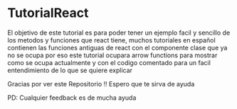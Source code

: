 # TutorialReact

El objetivo de este tutorial es para poder tener un ejemplo facil y sencillo de los metodos y funciones que react tiene, muchos tutoriales en español contienen las funciones antiguas de react con el componente clase que ya no se ocupa
por eso este tutorial ocupara arrow functions para mostrar como se ocupa actualmente y con el codigo comentado para un facil entendimiento de lo que se quiere explicar


Gracias por ver este Repositorio !! 
Espero que te sirva de ayuda 

PD:
Cualquier feedback es de mucha ayuda 
